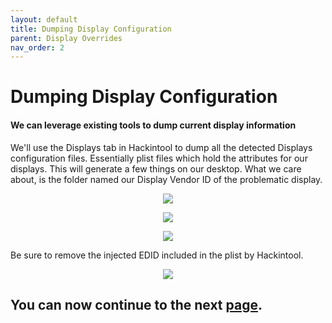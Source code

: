 ```yaml
---
layout: default
title: Dumping Display Configuration
parent: Display Overrides
nav_order: 2
---
```


# Dumping Display Configuration
#### We can leverage existing tools to dump current display information

We'll use the Displays tab in Hackintool to dump all the detected Displays configuration files. Essentially plist files which hold the attributes for our displays. This will generate a few things on our desktop. What we care about, is the folder named our Display Vendor ID of the problematic display.

<p align="center">
  <img src="../../../assets/HackintoolDisplayView.png">
</p>

<p align="center">
  <img src="../../../assets/HackintoolOverridesOutput.png">
</p>

<p align="center">
  <img src="../../../assets/DisplaysProductID.png">
</p>

Be sure to remove the injected EDID included in the plist by Hackintool.

<p align="center">
  <img src="../../../assets/DisplaysProductID2.png">
</p>

## You can now continue to the next <a href="../03-InstallingOverride">page</a>.
